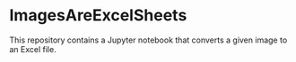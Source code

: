 # ImagesAreExcelSheets
This repository contains a Jupyter notebook that converts a given image to an Excel file.
